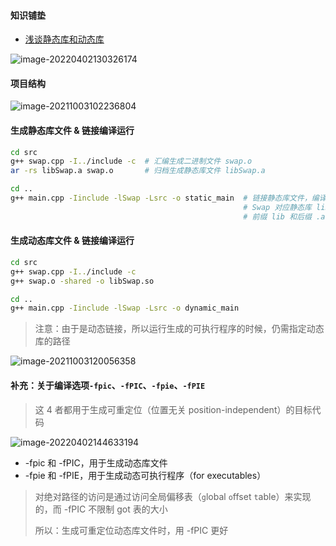 #### 知识铺垫

- [浅谈静态库和动态库](https://liupj.top/2021/10/02/practise/staticLib-dynamicLib/)

![image-20220402130326174](https://aliyun-oss-lpj.oss-cn-qingdao.aliyuncs.com/images/by-picgo/image-20220402130326174.png)

#### 项目结构

![image-20211003102236804](https://aliyun-oss-lpj.oss-cn-qingdao.aliyuncs.com/images/old-from-gitee-2022-03-25/by-picgo/image-20211003102236804.png)

#### 生成静态库文件 & 链接编译运行

```bash
cd src
g++ swap.cpp -I../include -c  # 汇编生成二进制文件 swap.o
ar -rs libSwap.a swap.o       # 归档生成静态库文件 libSwap.a

cd ..
g++ main.cpp -Iinclude -lSwap -Lsrc -o static_main  # 链接静态库文件，编译生成可执行文件
                                                    # Swap 对应静态库 libSwap.a
                                                    # 前缀 lib 和后缀 .a 约定俗成
```

#### 生成动态库文件 & 链接编译运行

```bash
cd src
g++ swap.cpp -I../include -c
g++ swap.o -shared -o libSwap.so

cd ..
g++ main.cpp -Iinclude -lSwap -Lsrc -o dynamic_main
```

> 注意：由于是动态链接，所以运行生成的可执行程序的时候，仍需指定动态库的路径

![image-20211003120056358](https://aliyun-oss-lpj.oss-cn-qingdao.aliyuncs.com/images/old-from-gitee-2022-03-25/by-picgo/image-20211003120056358.png)

#### 补充：关于编译选项`-fpic`、`-fPIC`、`-fpie`、`-fPIE`

> 这 4 者都用于生成可重定位（位置无关 position-independent）的目标代码

![image-20220402144633194](https://aliyun-oss-lpj.oss-cn-qingdao.aliyuncs.com/images/by-picgo/image-20220402144633194.png)

- -fpic 和 -fPIC，用于生成动态库文件
- -fpie 和 -fPIE，用于生成动态可执行程序（for executables）

> 对绝对路径的访问是通过访问全局偏移表（`g`lobal `o`ffset `t`able）来实现的，而 -fPIC 不限制 got 表的大小
>
> 所以：生成可重定位动态库文件时，用 -fPIC 更好
